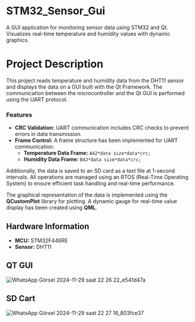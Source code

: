 # STM32_Sensor_Gui
A GUI application for monitoring sensor data using STM32 and Qt. Visualizes real-time temperature and humidity values with dynamic graphics.


# Project Description

This project reads temperature and humidity data from the DHT11 sensor and displays the data on a GUI built with the Qt Framework. The communication between the microcontroller and the Qt GUI is performed using the UART protocol.

### Features
- **CRC Validation:** UART communication includes CRC checks to prevent errors in data transmission.  
- **Frame Control:** A frame structure has been implemented for UART communication:
  - **Temperature Data Frame:** `A42*data size*data*crc;`  
  - **Humidity Data Frame:** `B42*data size*data*crc;`

Additionally, the data is saved to an SD card as a text file at 1-second intervals. All operations are managed using an RTOS (Real-Time Operating System) to ensure efficient task handling and real-time performance.

The graphical representation of the data is implemented using the **QCustomPlot** library for plotting. A dynamic gauge for real-time value display has been created using **QML**.

## Hardware Information

- **MCU:** STM32F446RE  
- **Sensor:** DHT11




## QT GUI
![WhatsApp Görsel 2024-11-29 saat 22 26 22_e541d47a](https://github.com/user-attachments/assets/5f616a00-7cfd-4e61-8187-83e38c021db8)

## SD Cart
![WhatsApp Görsel 2024-11-29 saat 22 27 16_803fce37](https://github.com/user-attachments/assets/2701916a-1d05-46b4-80dc-2bdfb5c53f24)
